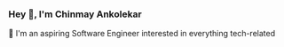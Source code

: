 ### Hey 👋, I'm Chinmay Ankolekar  
  

🔭 I'm an aspiring Software Engineer interested in everything tech-related  
  






